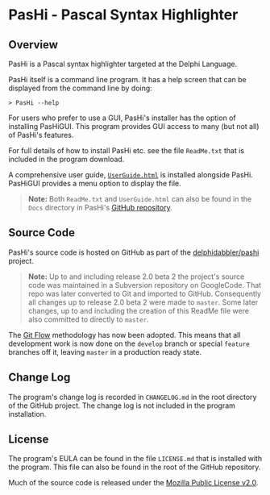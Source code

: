 PasHi - Pascal Syntax Highlighter
=================================

Overview
--------

PasHi is a Pascal syntax highlighter targeted at the Delphi Language.

PasHi itself is a command line program. It has a help screen that can be displayed from the command line by doing:

    > PasHi --help

For users who prefer to use a GUI, PasHi's installer has the option of installing PasHiGUI. This program provides GUI access to many (but not all) of PasHi's features.

For full details of how to install PasHi etc. see the file `ReadMe.txt` that is included in the program download.

A comprehensive user guide, [`UserGuide.html`](https://htmlpreview.github.io/?https://github.com/delphidabbler/pashi/blob/master/Docs/UserGuide.html) is installed alongside PasHi. PasHiGUI provides a menu option to display the file.

> **Note:** Both `ReadMe.txt` and `UserGuide.html` can also be found in the `Docs` directory in PasHi's [GitHub repository](https://github.com/delphidabbler/pashi).

Source Code
-----------

PasHi's source code is hosted on GitHub as part of the [delphidabbler/pashi](https://github.com/delphidabbler/pashi) project.

> **Note:** Up to and including release 2.0 beta 2 the project's source code was maintained in a Subversion repository on GoogleCode. That repo was later converted to Git and imported to GitHub. Consequently all changes up to release 2.0 beta 2 were made to `master`. Some later changes, up to and including the creation of this ReadMe file were also committed to directly to `master`.

The [Git Flow](https://nvie.com/posts/a-successful-git-branching-model/) methodology has now been adopted. This means that all development work is now done on the `develop` branch or special `feature` branches off it, leaving `master` in a production ready state.

Change Log
----------

The program's change log is recorded in `CHANGELOG.md` in the root directory of the GitHub project. The change log is not included in the program installation.

License
-------

The program's EULA can be found in the file `LICENSE.md` that is installed with the program. This file can also be found in the root of the GitHub repository.

Much of the source code is released under the [Mozilla Public License v2.0](https://mozilla.org/MPL/2.0/).
